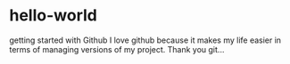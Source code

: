 # hello-world
getting started with Github
I love github because it makes my life easier in terms of managing versions of my project.
Thank you git...
